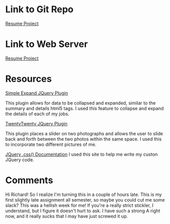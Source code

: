 # Link to Git Repo

[Resume Project](https://github.com/ecbroussard/project_resume_broussard_elaine)

# Link to Web Server

[Resume Project](http://elainebroussard.com/project_resume_broussard_elaine/)

# Resources

[Simple Expand JQuery Plugin](http://sylvain-hamel.github.io/simple-expand/)

This plugin allows for data to be collapsed and expanded, similar to the summary and details html5 tags. I used this feature to collapse and expand the details of each of my jobs.

[TwentyTwenty JQuery Plugin](http://zurb.com/playground/twentytwenty)

This plugin places a slider on two photographs and allows the user to slide back and forth between the two photos within the same space. I used this to incorporate two different pictures of me.

[JQuery .css() Documentation](http://api.jquery.com/css/#css2)
I used this site to help me write my custon JQuery code.

# Comments

Hi Richard! So I realize I'm turning this in a couple of hours late. This is my first slightly late assignment all semester, so maybe you could cut me some slack? This was a hellish week for me! If you're a really strict stickler, I understand, but I figure it doesn't hurt to ask. I have such a strong A right now, and it really sucks that I may have just screwed it up.


